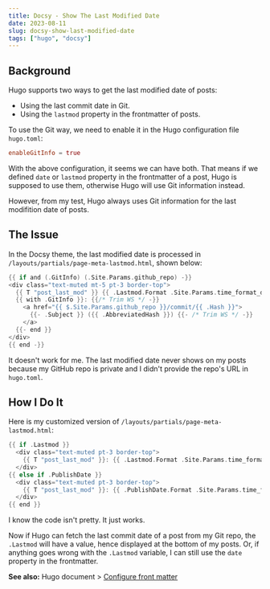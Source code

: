 ```yaml
---
title: Docsy - Show The Last Modified Date
date: 2023-08-11
slug: docsy-show-last-modified-date
tags: ["hugo", "docsy"]
---
```


## Background

Hugo supports two ways to get the last modified date of posts:

- Using the last commit date in Git.
- Using the `lastmod` property in the frontmatter of posts.

To use the Git way, we need to enable it in the Hugo configuration file `hugo.toml`:

```toml
enableGitInfo = true
```

With the above configuration, it seems we can have both. That means if we defined `date` or `lastmod` property in the frontmatter of a post, Hugo is supposed to use them, otherwise Hugo will use Git information instead.

However, from my test, Hugo always uses Git information for the last modifition date of posts.

## The Issue

In the Docsy theme, the last modified date is processed in `/layouts/partials/page-meta-lastmod.html`, shown below:

```go
{{ if and (.GitInfo) (.Site.Params.github_repo) -}}
<div class="text-muted mt-5 pt-3 border-top">
  {{ T "post_last_mod" }} {{ .Lastmod.Format .Site.Params.time_format_default -}}
  {{ with .GitInfo }}: {{/* Trim WS */ -}}
    <a href="{{ $.Site.Params.github_repo }}/commit/{{ .Hash }}">
      {{- .Subject }} ({{ .AbbreviatedHash }}) {{- /* Trim WS */ -}}
    </a>
  {{- end }}
</div>
{{ end -}}
```

It doesn't work for me. The last modified date never shows on my posts because my GitHub repo is private and I didn't provide the repo's URL in `hugo.toml`.

## How I Do It

Here is my customized version of `/layouts/partials/page-meta-lastmod.html`:

```go
{{ if .Lastmod }}  
  <div class="text-muted pt-3 border-top">
    {{ T "post_last_mod" }}: {{ .Lastmod.Format .Site.Params.time_format_default }}
  </div>
{{ else if .PublishDate }} 
  <div class="text-muted pt-3 border-top"> 
    {{ T "post_last_mod" }}: {{ .PublishDate.Format .Site.Params.time_format_default }}
  </div>    
{{ end }}
```

I know the code isn't pretty. It just works.

Now if Hugo can fetch the last commit date of a post from my Git repo, the `.Lastmod` will have a value, hence displayed at the bottom of my posts. Or, if anything goes wrong with the `.Lastmod` variable, I can still use the `date` property in the frontmatter.

**See also:** Hugo document > [Configure front matter](https://gohugo.io/getting-started/configuration/#configure-front-matter)